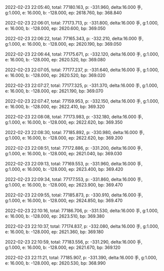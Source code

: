 2022-02-23 22:05:40, total: 77180.163, p: -331.960, delta:16.000 手, g:1.000, e: 16.000, b: -128.000, ep: 2618.760, bp: 368.840

2022-02-23 22:06:01, total: 77173.713, p: -331.800, delta:16.000 手, g:1.000, e: 16.000, b: -128.000, ep: 2620.600, bp: 369.050

2022-02-23 22:06:22, total: 77165.343, p: -332.210, delta:16.000 手, g:1.000, e: 16.000, b: -128.000, ep: 2620.190, bp: 369.050

2022-02-23 22:06:44, total: 77175.671, p: -332.120, delta:16.000 手, g:1.000, e: 16.000, b: -128.000, ep: 2620.520, bp: 369.080

2022-02-23 22:07:05, total: 77177.237, p: -331.640, delta:16.000 手, g:1.000, e: 16.000, b: -128.000, ep: 2620.520, bp: 369.020

2022-02-23 22:07:27, total: 77177.325, p: -331.370, delta:16.000 手, g:1.000, e: 16.000, b: -128.000, ep: 2621.190, bp: 369.070

2022-02-23 22:07:47, total: 77159.953, p: -332.150, delta:16.000 手, g:1.000, e: 16.000, b: -128.000, ep: 2622.410, bp: 369.320

2022-02-23 22:08:08, total: 77173.983, p: -332.180, delta:16.000 手, g:1.000, e: 16.000, b: -128.000, ep: 2622.620, bp: 369.350

2022-02-23 22:08:30, total: 77185.892, p: -330.980, delta:16.000 手, g:1.000, e: 16.000, b: -128.000, ep: 2622.620, bp: 369.200

2022-02-23 22:08:51, total: 77172.886, p: -331.200, delta:16.000 手, g:1.000, e: 16.000, b: -128.000, ep: 2621.040, bp: 369.030

2022-02-23 22:09:13, total: 77169.553, p: -331.960, delta:16.000 手, g:1.000, e: 16.000, b: -128.000, ep: 2623.400, bp: 369.420

2022-02-23 22:09:34, total: 77177.553, p: -331.860, delta:16.000 手, g:1.000, e: 16.000, b: -128.000, ep: 2623.900, bp: 369.470

2022-02-23 22:09:55, total: 77185.873, p: -330.910, delta:16.000 手, g:1.000, e: 16.000, b: -128.000, ep: 2624.850, bp: 369.470

2022-02-23 22:10:16, total: 77186.706, p: -331.530, delta:16.000 手, g:1.000, e: 16.000, b: -128.000, ep: 2623.510, bp: 369.380

2022-02-23 22:10:37, total: 77174.837, p: -332.080, delta:16.000 手, g:1.000, e: 16.000, b: -128.000, ep: 2621.360, bp: 369.180

2022-02-23 22:10:59, total: 77183.556, p: -331.290, delta:16.000 手, g:1.000, e: 16.000, b: -128.000, ep: 2621.670, bp: 369.120

2022-02-23 22:11:21, total: 77185.907, p: -331.390, delta:16.000 手, g:1.000, e: 16.000, b: -128.000, ep: 2620.530, bp: 368.990